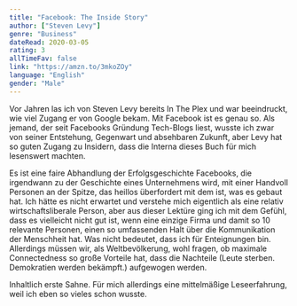 ```yaml
---
title: "Facebook: The Inside Story"
author: ["Steven Levy"]
genre: "Business"
dateRead: 2020-03-05
rating: 3
allTimeFav: false
link: "https://amzn.to/3mkoZOy"
language: "English"
gender: "Male"
---
```


Vor Jahren las ich von Steven Levy bereits In The Plex und war beeindruckt, wie viel Zugang er von Google bekam. Mit Facebook ist es genau so. Als jemand, der seit Facebooks Gründung Tech-Blogs liest, wusste ich zwar von seiner Entstehung, Gegenwart und absehbaren Zukunft, aber Levy hat so guten Zugang zu Insidern, dass die Interna dieses Buch für mich lesenswert machten.

Es ist eine faire Abhandlung der Erfolgsgeschichte Facebooks, die irgendwann zu der Geschichte eines Unternehmens wird, mit einer Handvoll Personen an der Spitze, das heillos überfordert mit dem ist, was es gebaut hat. Ich hätte es nicht erwartet und verstehe mich eigentlich als eine relativ wirtschaftsliberale Person, aber aus dieser Lektüre ging ich mit dem Gefühl, dass es vielleicht nicht gut ist, wenn eine einzige Firma und damit so 10 relevante Personen, einen so umfassenden Halt über die Kommunikation der Menschheit hat. Was nicht bedeutet, dass ich für Enteignungen bin. Allerdings müssen wir, als Weltbevölkerung, wohl fragen, ob maximale Connectedness so große Vorteile hat, dass die Nachteile (Leute sterben. Demokratien werden bekämpft.) aufgewogen werden.

Inhaltlich erste Sahne. Für mich allerdings eine mittelmäßige Leseerfahrung, weil ich eben so vieles schon wusste.
